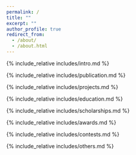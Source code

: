 ```yaml
---
permalink: /
title: ""
excerpt: ""
author_profile: true
redirect_from: 
  - /about/
  - /about.html
---
```


<span class='anchor' id='about-me'></span>
{% include_relative includes/intro.md %}

[//]: # (If you like the template of this homepage, welcome to star and fork my open-sourced template version [AcadHomepage ![]&#40;https://img.shields.io/github/stars/RayeRen/acad-homepage.github.io?style=social&#41;]&#40;https://github.com/RayeRen/acad-homepage.github.io&#41;.)

{% include_relative includes/publication.md %}

{% include_relative includes/projects.md %}

{% include_relative includes/education.md %}

{% include_relative includes/scholarships.md %}

{% include_relative includes/awards.md %}

{% include_relative includes/contests.md %}

{% include_relative includes/others.md %}